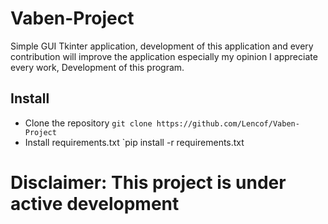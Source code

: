 # Vaben-Project

Simple GUI Tkinter application, 
development of this 
application and every contribution 
will improve the application 
especially my opinion 
I appreciate every work, 
Development of this program.

## Install
- Clone the repository `git clone https://github.com/Lencof/Vaben-Project`
- Install requirements.txt `pip install -r requirements.txt


# Disclaimer: This project is under active development
